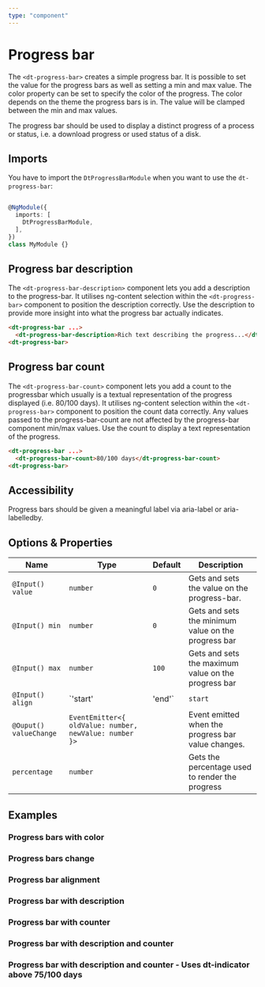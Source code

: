 ```yaml
---
type: "component"
---
```


# Progress bar

<docs-source-example example="DefaultProgressBarExampleComponent"></docs-source-example>

The `<dt-progress-bar>` creates a simple progress bar.
It is possible to set the value for the progress bars as well as setting a min and max value.
The color property can be set to specify the color of the progress. The color depends on the theme the progress bars is in.
The value will be clamped between the min and max values.

The progress bar should be used to display a distinct progress of a process or status, i.e. a download progress or used status of a disk.

## Imports

You have to import the `DtProgressBarModule` when you want to use the `dt-progress-bar`:

```typescript

@NgModule({
  imports: [
    DtProgressBarModule,
  ],
})
class MyModule {}

```

## Progress bar description

The `<dt-progress-bar-description>` component lets you add a description to the progress-bar. It utilises ng-content selection within the `<dt-progress-bar>` component
to position the description correctly. Use the description to provide more insight into what the progress bar actually indicates.

```html
<dt-progress-bar ...>
  <dt-progress-bar-description>Rich text describing the progress...</dt-progress-bar-description>
<dt-progress-bar>
```

## Progress bar count

The `<dt-progress-bar-count>` component lets you add a count to the progressbar which usually is a textual representation of the progress displayed (i.e. 80/100 days). It utilises ng-content selection within the `<dt-progress-bar>` component to position the count data correctly. Any values passed to the progress-bar-count are not affected by the progress-bar component min/max values. Use the count to display a text representation of the progress.

```html
<dt-progress-bar ...>
  <dt-progress-bar-count>80/100 days</dt-progress-bar-count>
<dt-progress-bar>
```

## Accessibility

Progress bars should be given a meaningful label via aria-label or aria-labelledby.

## Options & Properties

| Name | Type | Default | Description |
| --- | --- | --- | --- |
| `@Input() value` | `number` | `0` | Gets and sets the value on the progress-bar. |
| `@Input() min` | `number` | `0` | Gets and sets the minimum value on the progress bar |
| `@Input() max` | `number` | `100` | Gets and sets the maximum value on the progress bar |
| `@Input() align` | `'start' | 'end'` | `start` | Sets the alignment of the progress element to the star or to the end. |
| `@Ouput() valueChange` | `EventEmitter<{ oldValue: number, newValue: number }>` |  | Event emitted when the progress bar value changes. |
| `percentage` | `number` |  | Gets the percentage used to render the progress |

## Examples

### Progress bars with color

<docs-source-example example="WithColorProgressBarExampleComponent"></docs-source-example>

### Progress bars change

<docs-source-example example="ChangeProgressBarExampleComponent"></docs-source-example>

### Progress bar alignment

<docs-source-example example="RightAlignedProgressBarExampleComponent"></docs-source-example>

### Progress bar with description

<docs-source-example example="WithDescriptionProgressBarExampleComponent"></docs-source-example>

### Progress bar with counter

<docs-source-example example="WithCountDescriptionProgressBarComponent"></docs-source-example>

### Progress bar with description and counter

<docs-source-example example="WithCountAndTextDescriptionProgressBarComponent"></docs-source-example>

### Progress bar with description and counter - Uses dt-indicator above 75/100 days

<docs-source-example example="WithCountAndTextDescriptionIndicatorProgressBarComponent"></docs-source-example>

